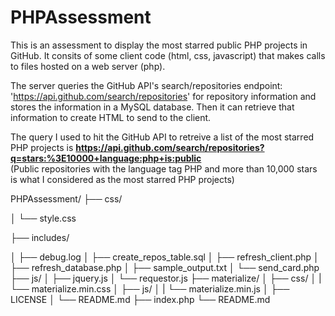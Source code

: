 # PHPAssessment
This is an assessment to display the most starred public PHP projects in GitHub. It consits of some client code (html, css, javascript) that makes calls to files hosted on a web server (php).

The server queries the GitHub API's search/repositories endpoint: 'https://api.github.com/search/repositories' for repository information and stores the information in a MySQL database. Then it can retrieve that information to create HTML to send to the client.

The query I used to hit the GitHub API to retreive a list of the most starred PHP projects is 
   **https://api.github.com/search/repositories?q=stars:%3E10000+language:php+is:public**   
(Public repositories with the language tag PHP and more than 10,000 stars is what I considered as the most starred PHP projects)

PHPAssessment/
  ├── css/
  
  │    └── style.css
  
  ├── includes/
  
  │    ├── debug.log
  │    ├── create_repos_table.sql
  │    ├── refresh_client.php
  │    ├── refresh_database.php
  │    ├── sample_output.txt
  │    └── send_card.php
  ├── js/
  │    ├── jquery.js
  │    └── requestor.js
  ├── materialize/
  │    ├── css/
  │    |	└── materialize.min.css
  │    ├── js/
  │    |	└── materialize.min.js
  │    ├── LICENSE
  │    └── README.md
  ├── index.php
  └── README.md
